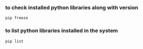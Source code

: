 ### to check installed python libraries along with version 
`pip freeze`

### to list python libraries installed in the system
 `pip list`